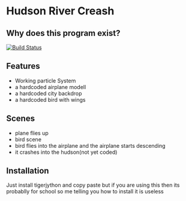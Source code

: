 <h1 class="code-line" data-line-start=0 data-line-end=1 ><a id="Hudson_River_Creash_0"></a>Hudson River Creash</h1>
<h2 class="code-line" data-line-start=1 data-line-end=2 ><a id="Why_does_this_program_exist_1"></a>Why does this program exist?</h2>
<p class="has-line-data" data-line-start="3" data-line-end="4"><a href="https://travis-ci.org/joemccann/dillinger"><img src="https://travis-ci.org/joemccann/dillinger.svg?branch=master" alt="Build Status"></a></p>
<h2 class="code-line" data-line-start=6 data-line-end=7 ><a id="Features_6"></a>Features</h2>
<ul>
<li class="has-line-data" data-line-start="8" data-line-end="9">Working particle System</li>
<li class="has-line-data" data-line-start="9" data-line-end="10">a hardcoded airplane modell</li>
<li class="has-line-data" data-line-start="10" data-line-end="11">a hardcoded city backdrop</li>
<li class="has-line-data" data-line-start="11" data-line-end="12">a hardcoded bird with wings</li>
</ul>
<h2 class="code-line" data-line-start=16 data-line-end=17 ><a id="Scenes_16"></a>Scenes</h2>
<ul>
<li class="has-line-data" data-line-start="18" data-line-end="19">plane flies up</li>
<li class="has-line-data" data-line-start="19" data-line-end="20">bird scene</li>
<li class="has-line-data" data-line-start="20" data-line-end="21">bird flies into the airplane and the airplane starts descending</li>
<li class="has-line-data" data-line-start="21" data-line-end="23">it crashes into the hudson(not yet coded)</li>
</ul>
<h2 class="code-line" data-line-start=23 data-line-end=24 ><a id="Installation_23"></a>Installation</h2>
<p class="has-line-data" data-line-start="25" data-line-end="26">Just install tigerjython and copy paste but if you are using this then its probablly for school so me telling you how to install it is useless</p>
